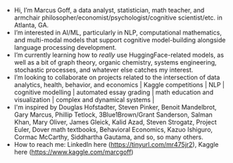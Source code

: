 - Hi, I’m Marcus Goff, a data analyst, statistician, math teacher, and armchair philosopher/economist/psychologist/cognitive scientist/etc. in Atlanta, GA. 
- I’m interested in AI/ML, particularly in NLP, computational mathematics, and multi-modal models that support cognitive model-building alongside language processing development. 
- I’m currently learning how to _really_ use HuggingFace-related models, as well as a bit of graph theory, organic chemistry, systems engineering, stochastic processes, and whatever else catches my interest. 
- I’m looking to collaborate on projects related to the intersection of data analytics, health, behavior, and economics | Kaggle competitions | NLP | cognitive modelling | automated essay grading | math education and visualization | complex and dynamical systems | 
- I'm inspired by Douglas Hofstadter, Steven Pinker, Benoit Mandelbrot, Gary Marcus, Phillip Tetlock, 3Blue1Brown/Grant Sanderson, Salman Khan, Mary Oliver, James Gleick, Kalid Azad,  Steven Strogatz, Project Euler, Dover math textbooks, Behavioral Economics, Kazuo Ishiguro, Cormac McCarthy, Siddhartha Gautama, and so, so many others. 
- How to reach me: LinkedIn here (https://tinyurl.com/mr475jr2), Kaggle here (https://www.kaggle.com/marcgoff)

